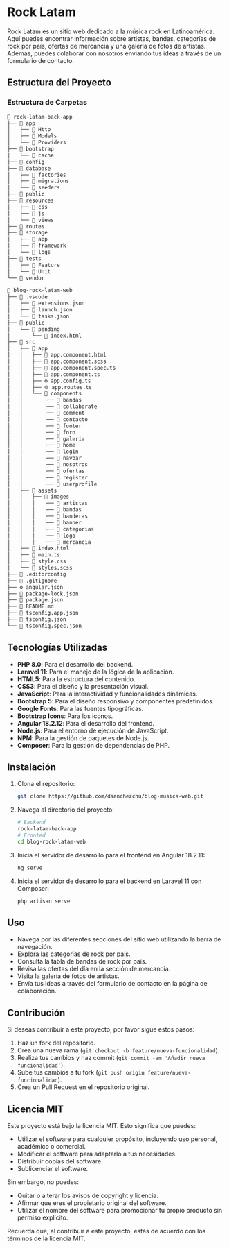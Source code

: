 # Rock Latam

Rock Latam es un sitio web dedicado a la música rock en Latinoamérica. Aquí puedes encontrar información sobre artistas, bandas, categorías de rock por país, ofertas de mercancía y una galería de fotos de artistas. Además, puedes colaborar con nosotros enviando tus ideas a través de un formulario de contacto.

## Estructura del Proyecto


### Estructura de Carpetas

```bash
📂 rock-latam-back-app
├── 📂 app
│   ├── 📂 Http
│   ├── 📂 Models
│   └── 📂 Providers
├── 📂 bootstrap
│   └── 📂 cache
├── 📂 config
├── 📂 database
│   ├── 📂 factories
│   ├── 📂 migrations
│   └── 📂 seeders
├── 📂 public
├── 📂 resources
│   ├── 📂 css
│   ├── 📂 js
│   └── 📂 views
├── 📂 routes
├── 📂 storage
│   ├── 📂 app
│   ├── 📂 framework
│   └── 📂 logs
├── 📂 tests
│   ├── 📂 Feature
│   └── 📂 Unit
└── 📂 vendor

📂 blog-rock-latam-web
├── 📂 .vscode
│   ├── 📄 extensions.json
│   ├── 📄 launch.json
│   └── 📄 tasks.json
├── 📂 public
│   └── 📂 pending
│       └── 📄 index.html
├── 📂 src
│   ├── 📂 app
│   │   ├── 📄 app.component.html
│   │   ├── 🎨 app.component.scss
│   │   ├── 🧪 app.component.spec.ts
│   │   ├── 📄 app.component.ts
│   │   ├── ⚙️ app.config.ts
│   │   ├── 🌐 app.routes.ts
│   │   └── 📂 components
│   │       ├── 📂 bandas
│   │       ├── 📂 collaborate
│   │       ├── 📂 comment
│   │       ├── 📂 contacto
│   │       ├── 📂 footer
│   │       ├── 📂 foro
│   │       ├── 📂 galeria
│   │       ├── 📂 home
│   │       ├── 📂 login
│   │       ├── 📂 navbar
│   │       ├── 📂 nosotros
│   │       ├── 📂 ofertas
│   │       ├── 📂 register
│   │       └── 📂 userprofile
│   ├── 📂 assets
│   │   ├── 📂 images
│   │   │   ├── 📂 artistas
│   │   │   ├── 📂 bandas
│   │   │   ├── 📂 banderas
│   │   │   ├── 📂 banner
│   │   │   ├── 📂 categorias
│   │   │   ├── 📂 logo
│   │   │   └── 📂 mercancia
│   ├── 📄 index.html
│   ├── 📄 main.ts
│   ├── 🎨 style.css
│   └── 🎨 styles.scss
├── 📄 .editorconfig
├── 📄 .gitignore
├── ⚙️ angular.json
├── 📄 package-lock.json
├── 📄 package.json
├── 📄 README.md
├── 📄 tsconfig.app.json
├── 📄 tsconfig.json
└── 📄 tsconfig.spec.json
```

## Tecnologías Utilizadas

- **PHP 8.0**: Para el desarrollo del backend.
- **Laravel 11**: Para el manejo de la lógica de la aplicación.
- **HTML5**: Para la estructura del contenido.
- **CSS3**: Para el diseño y la presentación visual.
- **JavaScript**: Para la interactividad y funcionalidades dinámicas.
- **Bootstrap 5**: Para el diseño responsivo y componentes predefinidos.
- **Google Fonts**: Para las fuentes tipográficas.
- **Bootstrap Icons**: Para los iconos.
- **Angular 18.2.12**: Para el desarrollo del frontend.
- **Node.js**: Para el entorno de ejecución de JavaScript.
- **NPM**: Para la gestión de paquetes de Node.js.
- **Composer**: Para la gestión de dependencias de PHP.


## Instalación

1. Clona el repositorio:
    ```bash
    git clone https://github.com/dsanchezchu/blog-musica-web.git
    ```

2. Navega al directorio del proyecto:
    ```bash
    # Backend
    rock-latam-back-app
    # Fronted
    cd blog-rock-latam-web
    ```

3. Inicia el servidor de desarrollo para el frontend en Angular 18.2.11:
    ```bash
    ng serve
    ```

4. Inicia el servidor de desarrollo para el backend en Laravel 11 con Composer:
    ```bash
    php artisan serve
    ```


## Uso

- Navega por las diferentes secciones del sitio web utilizando la barra de navegación.
- Explora las categorías de rock por país.
- Consulta la tabla de bandas de rock por país.
- Revisa las ofertas del día en la sección de mercancía.
- Visita la galería de fotos de artistas.
- Envía tus ideas a través del formulario de contacto en la página de colaboración.

## Contribución

Si deseas contribuir a este proyecto, por favor sigue estos pasos:

1. Haz un fork del repositorio.
2. Crea una nueva rama (`git checkout -b feature/nueva-funcionalidad`).
3. Realiza tus cambios y haz commit (`git commit -am 'Añadir nueva funcionalidad'`).
4. Sube tus cambios a tu fork (`git push origin feature/nueva-funcionalidad`).
5. Crea un Pull Request en el repositorio original.

## Licencia MIT

Este proyecto está bajo la licencia MIT. Esto significa que puedes:

* Utilizar el software para cualquier propósito, incluyendo uso personal, académico o comercial.
* Modificar el software para adaptarlo a tus necesidades.
* Distribuir copias del software.
* Sublicenciar el software.

Sin embargo, no puedes:

* Quitar o alterar los avisos de copyright y licencia.
* Afirmar que eres el propietario original del software.
* Utilizar el nombre del software para promocionar tu propio producto sin permiso explícito.

Recuerda que, al contribuir a este proyecto, estás de acuerdo con los términos de la licencia MIT.
